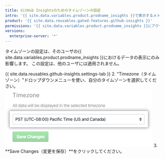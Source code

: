 ```yaml
---
title: GitHub Insightsのためのタイムゾーンの設定
intro: '{{ site.data.variables.product.prodname_insights }}で表示するメトリクスのタイムゾーンを設定できます。'
product: '{{ site.data.reusables.gated-features.github-insights }}'
permissions: '{{ site.data.variables.product.prodname_insights }}にアクセスできる人は、自身のタイムゾーンを設定できます。'
versions:
  enterprise-server: '*'
---
```


タイムゾーンの設定は、そのユーザの{{ site.data.variables.product.prodname_insights }}におけるデータの表示にのみ影響します。 この設定は、他のユーザには適用されません。

{{ site.data.reusables.github-insights.settings-tab }}
2. "Timezone（タイムゾーン）"ドロップダウンメニューを使い、自分のタイムゾーンを選択してください。 ![タイムゾーンのドロップダウンメニュー](/assets/images/help/insights/timezone-drop-down.png)
3. **Save Changes（変更を保存）**をクリックしてください。
